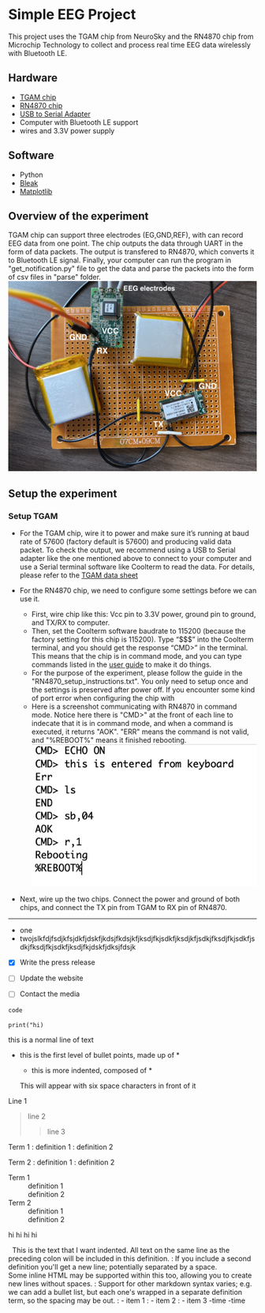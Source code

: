 
# Simple EEG Project
This project uses the TGAM chip from NeuroSky and the RN4870 chip from Microchip Technology to collect and process real time EEG data wirelessly with Bluetooth LE.


## Hardware
* [TGAM chip](https://store.neurosky.com/products/eeg-tgam)
* [RN4870 chip](https://www.microchip.com/en-us/product/rn4870)
* [USB to Serial Adapter](https://www.amazon.com/HiLetgo-CP2102-Converter-Adapter-Downloader/dp/B00LODGRV8/ref=asc_df_B00LODGRV8/?tag=hyprod-20&linkCode=df0&hvadid=563602091749&hvpos=&hvnetw=g&hvrand=18143711129221568371&hvpone=&hvptwo=&hvqmt=&hvdev=c&hvdvcmdl=&hvlocint=&hvlocphy=9001847&hvtargid=pla-576277438732&psc=1)
* Computer with Bluetooth LE support
* wires and 3.3V power supply

## Software
* Python
* [Bleak](https://github.com/hbldh/bleak)
* [Matplotlib](https://matplotlib.org/)

## Overview of the experiment
TGAM chip can support three electrodes (EG,GND,REF), with can record EEG data from one point. The chip outputs the data through UART in the form of data packets. 
The output is transfered to RN4870, which converts it to Bluetooth LE signal. 
Finally, your computer can run the program in "get_notification.py" file to get the data and parse the packets into the form of csv files in "parse" folder.
![Final Setup](pictures/setup.png)


## Setup the experiment

### Setup TGAM
- For the TGAM chip, wire it to power and make sure it’s running at baud rate of 57600 (factory default is 57600) and producing valid data packet. To check the output, we recommend using a USB to Serial adapter like the one mentioned above to connect to your computer and use a Serial terminal software like Coolterm to read the data. For details, please refer to the [TGAM data sheet](http://wearcam.org/ece516/neurosky_eeg_brainwave_chip_and_board_tgam1.pdf)

- For the RN4870 chip, we need to configure some settings before we can use it. 
  - First, wire chip like this: Vcc pin to 3.3V power, ground pin to ground, and TX/RX to computer. 
  - Then, set the Coolterm software baudrate to 115200 (because the factory setting for this chip is 115200). Type “$$$” into the Coolterm terminal, and you should get the response “CMD>” in the terminal. This means that the chip is in command mode, and you can type commands listed in the [user guide](http://ww1.microchip.com/downloads/en/DeviceDoc/50002466B.pdf) to make it do things. 
  - For the purpose of the experiment, please follow the guide in the "RN4870_setup_instructions.txt". You only need to setup once and the settings is preserved after power off. If you encounter some kind of port error when configuring the chip with 
  - Here is a screenshot communicating with RN4870 in command mode. Notice here there is "CMD>" at the front of each line to indecate that it is in command mode, and when a command is executed, it returns "AOK". "ERR" means the command is not valid, and "%REBOOT%" means it finished rebooting.
  ![](pictures/RN4870_command.png)

- Next, wire up the two chips. Connect the power and ground of both chips, and connect the TX pin from TGAM to RX pin of RN4870.



---

- one
- twojslkfdjfsdjkfsjdkfjdskfjkdsjfkdsjkfjksdjfkjsdkfjksdjkfjsdkjfksdjfkjsdkfjsdkjfksdjfkjsdkfjksdjfkjdskfjdksjfdsjk


- [x] Write the press release
- [ ] Update the website
- [ ] Contact the media


`
code
`
```
print("hi)
```

this is a normal line of text
  * this is the first level of bullet points, made up of <space><space>*<space>
    * this is more indented, composed of <space><space><space><space>*<space>



&nbsp;&nbsp;&nbsp;&nbsp;&nbsp;&nbsp;This will appear with six space characters in front of it



Line 1
> line 2 
>> line 3


Term 1
: definition 1
: definition 2

Term 2
: definition 1
: definition 2



<dl>
    <dt>Term 1</dt>
    <dd>definition 1</dd>
    <dd>definition 2</dd>
    <dt>Term 2</dt>
    <dd>definition 1</dd>
    <dd>definition 2</dd>
</dl>


hi hi
hi
hi



&nbsp;
This is the text that I want indented.  All text on the same line as the preceding colon will be included in this definition.
: If you include a second definition you'll get a new line; potentially separated by a space. <br />Some inline HTML may be supported within this too, allowing you to create new lines without spaces.
: Support for other markdown syntax varies; e.g. we can add a bullet list, but each one's wrapped in a separate definition term, so the spacing may be out.
: - item 1
: - item 2
: - item 3
-time
-time